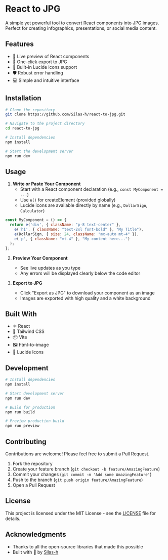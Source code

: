 # React to JPG

A simple yet powerful tool to convert React components into JPG images. Perfect for creating infographics, presentations, or social media content.

## Features

- 🎨 Live preview of React components
- 📸 One-click export to JPG
- 🔌 Built-in Lucide icons support
- 🛡️ Robust error handling
- 💻 Simple and intuitive interface

## Installation

```bash
# Clone the repository
git clone https://github.com/Silas-h/react-to-jpg.git

# Navigate to the project directory
cd react-to-jpg

# Install dependencies
npm install

# Start the development server
npm run dev
```

## Usage

1. **Write or Paste Your Component**
   - Start with a React component declaration (e.g., `const MyComponent = ...`)
   - Use `e()` for createElement (provided globally)
   - Lucide icons are available directly by name (e.g., `DollarSign`, `Calculator`)

```javascript
const MyComponent = () => {
  return e('div', { className: "p-8 text-center" },
    e('h1', { className: "text-2xl font-bold" }, "My Title"),
    e(DollarSign, { size: 24, className: "mx-auto mt-4" }),
    e('p', { className: "mt-4" }, "My content here...")
  );
};
```

2. **Preview Your Component**
   - See live updates as you type
   - Any errors will be displayed clearly below the code editor

3. **Export to JPG**
   - Click "Export as JPG" to download your component as an image
   - Images are exported with high quality and a white background

## Built With

- ⚛️ React
- 🎨 Tailwind CSS
- 📦 Vite
- 🖼️ html-to-image
- 🎯 Lucide Icons

## Development

```bash
# Install dependencies
npm install

# Start development server
npm run dev

# Build for production
npm run build

# Preview production build
npm run preview
```

## Contributing

Contributions are welcome! Please feel free to submit a Pull Request.

1. Fork the repository
2. Create your feature branch (`git checkout -b feature/AmazingFeature`)
3. Commit your changes (`git commit -m 'Add some AmazingFeature'`)
4. Push to the branch (`git push origin feature/AmazingFeature`)
5. Open a Pull Request

## License

This project is licensed under the MIT License - see the [LICENSE](LICENSE) file for details.

## Acknowledgments

- Thanks to all the open-source libraries that made this possible
- Built with 💙 by [Silas-h](https://github.com/Silas-h)
